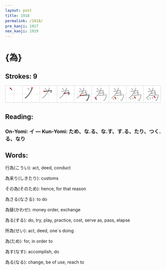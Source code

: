 ```yaml
---
layout: post
title: 1918
permalink: /1918/
pre_kanji: 1917
nex_kanji: 1919
---
```


# {為}

## Strokes: 9

<div class="stroke"><img src="../images/E782BA.png" /></div>

## Reading:

### On-Yomi: イ &mdash; Kun-Yomi: ため、な.る、な.す、す.る、たり、つく.る、なり

## Words:

行為(こうい): act, deed, conduct

為来り(しきたり): customs

その為(そのため): hence, for that reason

為さる(なさる): to do

為替(かわせ): money order, exchange

為る(する): do, try, play, practice, cost, serve as, pass, elapse

所為(せい): act, deed, one´s doing

為(ため): for, in order to

為す(なす): accomplish, do

為る(なる): change, be of use, reach to
